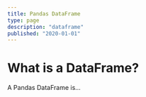 ```yaml
---
title: Pandas DataFrame
type: page
description: "dataframe"
published: "2020-01-01"
---
```


# What is a DataFrame?
A Pandas DataFrame is...
